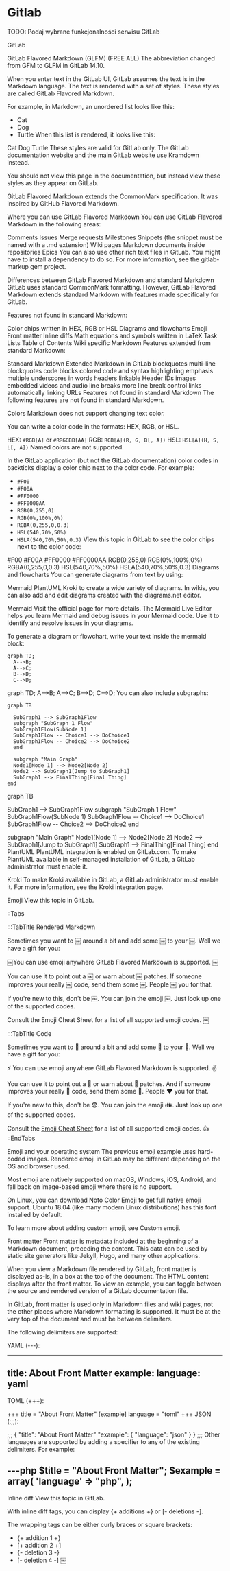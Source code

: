 Gitlab
======

TODO: Podaj wybrane funkcjonalności serwisu GitLab

GitLab 

GitLab Flavored Markdown (GLFM) (FREE ALL)
The abbreviation changed from GFM to GLFM in GitLab 14.10.

When you enter text in the GitLab UI, GitLab assumes the text is in the Markdown language. The text is rendered with a set of styles. These styles are called GitLab Flavored Markdown.

For example, in Markdown, an unordered list looks like this:

- Cat
- Dog
- Turtle
When this list is rendered, it looks like this:

Cat
Dog
Turtle
These styles are valid for GitLab only. The GitLab documentation website and the main GitLab website use Kramdown instead.

You should not view this page in the documentation, but instead view these styles as they appear on GitLab.

GitLab Flavored Markdown extends the CommonMark specification. It was inspired by GitHub Flavored Markdown.

Where you can use GitLab Flavored Markdown
You can use GitLab Flavored Markdown in the following areas:

Comments
Issues
Merge requests
Milestones
Snippets (the snippet must be named with a .md extension)
Wiki pages
Markdown documents inside repositories
Epics
You can also use other rich text files in GitLab. You might have to install a dependency to do so. For more information, see the gitlab-markup gem project.

Differences between GitLab Flavored Markdown and standard Markdown
GitLab uses standard CommonMark formatting. However, GitLab Flavored Markdown extends standard Markdown with features made specifically for GitLab.

Features not found in standard Markdown:

Color chips written in HEX, RGB or HSL
Diagrams and flowcharts
Emoji
Front matter
Inline diffs
Math equations and symbols written in LaTeX
Task Lists
Table of Contents
Wiki specific Markdown
Features extended from standard Markdown:

Standard Markdown	Extended Markdown in GitLab
blockquotes	multi-line blockquotes
code blocks	colored code and syntax highlighting
emphasis	multiple underscores in words
headers	linkable Header IDs
images	embedded videos and audio
line breaks	more line break control
links	automatically linking URLs
Features not found in standard Markdown
The following features are not found in standard Markdown.

Colors
Markdown does not support changing text color.

You can write a color code in the formats: HEX, RGB, or HSL.

HEX: `#RGB[A]` or `#RRGGBB[AA]`
RGB: `RGB[A](R, G, B[, A])`
HSL: `HSL[A](H, S, L[, A])`
Named colors are not supported.

In the GitLab application (but not the GitLab documentation) color codes in backticks display a color chip next to the color code. For example:

- `#F00`
- `#F00A`
- `#FF0000`
- `#FF0000AA`
- `RGB(0,255,0)`
- `RGB(0%,100%,0%)`
- `RGBA(0,255,0,0.3)`
- `HSL(540,70%,50%)`
- `HSLA(540,70%,50%,0.3)`
View this topic in GitLab to see the color chips next to the color code:

#F00
#F00A
#FF0000
#FF0000AA
RGB(0,255,0)
RGB(0%,100%,0%)
RGBA(0,255,0,0.3)
HSL(540,70%,50%)
HSLA(540,70%,50%,0.3)
Diagrams and flowcharts
You can generate diagrams from text by using:

Mermaid
PlantUML
Kroki to create a wide variety of diagrams.
In wikis, you can also add and edit diagrams created with the diagrams.net editor.

Mermaid
Visit the official page for more details. The Mermaid Live Editor helps you learn Mermaid and debug issues in your Mermaid code. Use it to identify and resolve issues in your diagrams.

To generate a diagram or flowchart, write your text inside the mermaid block:

```mermaid
graph TD;
  A-->B;
  A-->C;
  B-->D;
  C-->D;
```
graph TD;
  A-->B;
  A-->C;
  B-->D;
  C-->D;
You can also include subgraphs:

```mermaid
graph TB

  SubGraph1 --> SubGraph1Flow
  subgraph "SubGraph 1 Flow"
  SubGraph1Flow(SubNode 1)
  SubGraph1Flow -- Choice1 --> DoChoice1
  SubGraph1Flow -- Choice2 --> DoChoice2
  end

  subgraph "Main Graph"
  Node1[Node 1] --> Node2[Node 2]
  Node2 --> SubGraph1[Jump to SubGraph1]
  SubGraph1 --> FinalThing[Final Thing]
end
```
graph TB

  SubGraph1 --> SubGraph1Flow
  subgraph "SubGraph 1 Flow"
  SubGraph1Flow(SubNode 1)
  SubGraph1Flow -- Choice1 --> DoChoice1
  SubGraph1Flow -- Choice2 --> DoChoice2
  end

  subgraph "Main Graph"
  Node1[Node 1] --> Node2[Node 2]
  Node2 --> SubGraph1[Jump to SubGraph1]
  SubGraph1 --> FinalThing[Final Thing]
end
PlantUML
PlantUML integration is enabled on GitLab.com. To make PlantUML available in self-managed installation of GitLab, a GitLab administrator must enable it.

Kroki
To make Kroki available in GitLab, a GitLab administrator must enable it. For more information, see the Kroki integration page.

Emoji
View this topic in GitLab.

::Tabs

:::TabTitle Rendered Markdown

Sometimes you want to ￼ around a bit and add some ￼ to your ￼. Well we have a gift for you:

￼You can use emoji anywhere GitLab Flavored Markdown is supported. ￼

You can use it to point out a ￼ or warn about ￼ patches. If someone improves your really ￼ code, send them some ￼. People ￼ you for that.

If you're new to this, don't be ￼. You can join the emoji ￼. Just look up one of the supported codes.

Consult the Emoji Cheat Sheet for a list of all supported emoji codes. ￼

:::TabTitle Code

Sometimes you want to :monkey: around a bit and add some :star2: to your
:speech_balloon:. Well we have a gift for you:

:zap: You can use emoji anywhere GitLab Flavored Markdown is supported. :v:

You can use it to point out a :bug: or warn about :speak_no_evil: patches.
And if someone improves your really :snail: code, send them some :birthday:.
People :heart: you for that.

If you're new to this, don't be :fearful:. You can join the emoji :family:.
Just look up one of the supported codes.

Consult the [Emoji Cheat Sheet](https://www.webfx.com/tools/emoji-cheat-sheet/)
for a list of all supported emoji codes. :thumbsup:
::EndTabs

Emoji and your operating system
The previous emoji example uses hard-coded images. Rendered emoji in GitLab may be different depending on the OS and browser used.

Most emoji are natively supported on macOS, Windows, iOS, Android, and fall back on image-based emoji where there is no support.

On Linux, you can download Noto Color Emoji to get full native emoji support. Ubuntu 18.04 (like many modern Linux distributions) has this font installed by default.

To learn more about adding custom emoji, see Custom emoji.

Front matter
Front matter is metadata included at the beginning of a Markdown document, preceding the content. This data can be used by static site generators like Jekyll, Hugo, and many other applications.

When you view a Markdown file rendered by GitLab, front matter is displayed as-is, in a box at the top of the document. The HTML content displays after the front matter. To view an example, you can toggle between the source and rendered version of a GitLab documentation file.

In GitLab, front matter is used only in Markdown files and wiki pages, not the other places where Markdown formatting is supported. It must be at the very top of the document and must be between delimiters.

The following delimiters are supported:

YAML (---):

---
title: About Front Matter
example:
  language: yaml
---
TOML (+++):

+++
title = "About Front Matter"
[example]
language = "toml"
+++
JSON (;;;):

;;;
{
  "title": "About Front Matter"
  "example": {
    "language": "json"
  }
}
;;;
Other languages are supported by adding a specifier to any of the existing delimiters. For example:

---php
$title = "About Front Matter";
$example = array(
  'language' => "php",
);
---
Inline diff
View this topic in GitLab.

With inline diff tags, you can display {+ additions +} or [- deletions -].

The wrapping tags can be either curly braces or square brackets:

- {+ addition 1 +}
- [+ addition 2 +]
- {- deletion 3 -}
- [- deletion 4 -]
￼